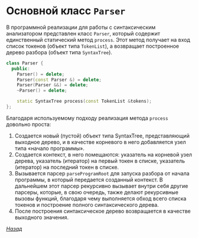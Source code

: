 # Основной класс `Parser`

В программной реализации для работы с синтаксическим анализатором представлен класс `Parser`, который содержит единственный статический метод `process`. Этот метод получает на вход список токенов (объект типа `TokenList`), а возвращает построенное дерево разбора (объект типа `SyntaxTree`).

```cpp
class Parser {
  public:
    Parser() = delete;
    Parser(const Parser &) = delete;
    Parser(Parser &&) = delete;
    ~Parser() = delete;

    static SyntaxTree process(const TokenList &tokens);
};
```

Благодаря используемому подходу реализация метода `process` довольно проста:
1. Создается новый (пустой) объект типа SyntaxTree, представляющий выходное дерево, и в качестве корневого в него добавляется узел типа «начало программы».
2. Создается контекст, в него помещаются: указатель на корневой узел дерева, указатель (итератор) на первый токен в списке, указатель (итератор) на последний токен в списке.
3. Вызывается парсер `parseProgramRoot` для запуска разбора от начала программы, в который передается созданный контекст. В дальнейшем этот парсер рекурсивно вызывает внутри себя другие парсеры, которые, в свою очередь, также делают рекурсивные вызовы функций, благодаря чему выполняется обход всего списка токенов и построение полного синтаксического дерева.
4. После построения синтаксическое дерево возвращается в качестве выходного значения.

[_Назад_](README.md)
